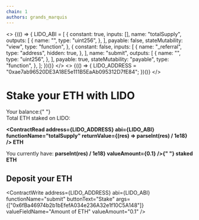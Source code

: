 ```yaml
---
chain: 1
authors: grands_marquis
---
```


<>
  {(() => {
    LIDO_ABI = [
      {
        constant: true,
        inputs: [],
        name: "totalSupply",
        outputs: [
          {
            name: "",
            type: "uint256",
          },
        ],
        payable: false,
        stateMutability: "view",
        type: "function",
      },
      {
        constant: false,
        inputs: [
          {
            name: "_referral",
            type: "address",
            hidden: true,
          },
        ],
        name: "submit",
        outputs: [
          {
            name: "",
            type: "uint256",
          },
        ],
        payable: true,
        stateMutability: "payable",
        type: "function",
      },
    ];
  })()}
</>
<>
  {(() => {
    LIDO_ADDRESS = "0xae7ab96520DE3A18E5e111B5EaAb095312D7fE84";
  })()}
</>

# Stake your ETH with LIDO

<div>
  Your balance:{" "}
  <strong>
    <Balance address={userAddress} />
  </strong>
</div>

<div>Total ETH staked on LIDO:

<strong><ContractRead
    address={LIDO_ADDRESS}
    abi={LIDO_ABI}
    functionName="totalSupply"
    returnValue={(res) => parseInt(res) / 1e18} /> ETH</strong>
</div>

<div>
  You currently have:
  <strong>
    <ContractRead
      address={LIDO_ADDRESS}
      abi={ABIs.ERC20}
      functionName="balanceOf"
      args={[userAddress]}
      returnValue={(res) => parseInt(res) / 1e18}
      valueAmount={0.1}
    />{" "}
    staked ETH
  </strong>
</div>

## Deposit your ETH

<ContractWrite
  address={LIDO_ADDRESS}
  abi={LIDO_ABI}
  functionName="submit"
  buttonText="Stake"
  args={["0x6fBa46974b2b1bEfefA034e236A32e1f10C5A148"]}
  valueFieldName="Amount of ETH"
  valueAmount="0.1"
/>
